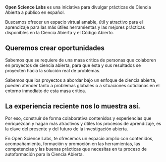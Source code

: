 <!--
.. title: About
.. slug: About
.. date: 
.. author: 
.. tags:
.. category:
.. link:
.. description:
.. type: text
-->

**Open Science Labs** es una iniciativa para divulgar prácticas de Ciencia Abierta a público en español.


Buscamos ofrecer un espacio virtual amable, útil y atractivo para el aprendizaje para las más útiles herramientas y las mejores prácticas disponibles en la Ciencia Abierta y el Código Abierto.


## Queremos crear oportunidades


Sabemos que se requiere de una masa crítica de personas que colaboren en proyectos de ciencia abierta, para que ésta y sus resultados se proyecten hacia la solución real de problemas.


Sabemos que los proyectos a abordar bajo un enfoque de ciencia abierta, pueden atender tanto a problemas globales o a situaciones cotidianas en el entorno inmediato de esta masa crítica.


## La experiencia reciente nos lo muestra así.


Por eso, construir de forma colaborativa contenidos y experiencias que enriquezcan y hagan más atractivos y útiles los procesos de aprendizaje, es la clave del presente y del futuro de la investigación abierta.


En Open Science Labs, te ofrecemos un espacio amplio con contenidos, acompañamiento, formación y promoción en las herramientas, las competencias y las buenas prácticas que necesitas en tu proceso de autoformación para la Ciencia Abierta.

